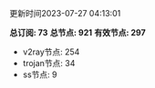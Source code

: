 更新时间2023-07-27 04:13:01

**总订阅: 73**
**总节点: 921**
**有效节点: 297**
- v2ray节点: 254
- trojan节点: 34
- ss节点: 9
